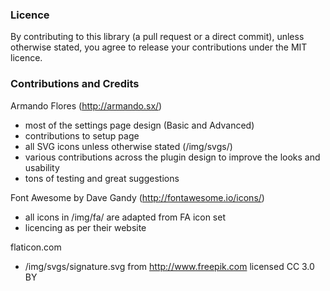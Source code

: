 
### Licence

By contributing to this library (a pull request or a direct commit), unless otherwise stated, you agree to release your contributions under the MIT licence.

### Contributions and Credits

Armando Flores (http://armando.sx/)
 - most of the settings page design (Basic and Advanced)
 - contributions to setup page
 - all SVG icons unless otherwise stated (/img/svgs/)
 - various contributions across the plugin design to improve the looks and usability
 - tons of testing and great suggestions

Font Awesome by Dave Gandy (http://fontawesome.io/icons/) 
 - all icons in /img/fa/ are adapted from FA icon set
 - licencing as per their website

flaticon.com
 - /img/svgs/signature.svg from http://www.freepik.com licensed CC 3.0 BY
